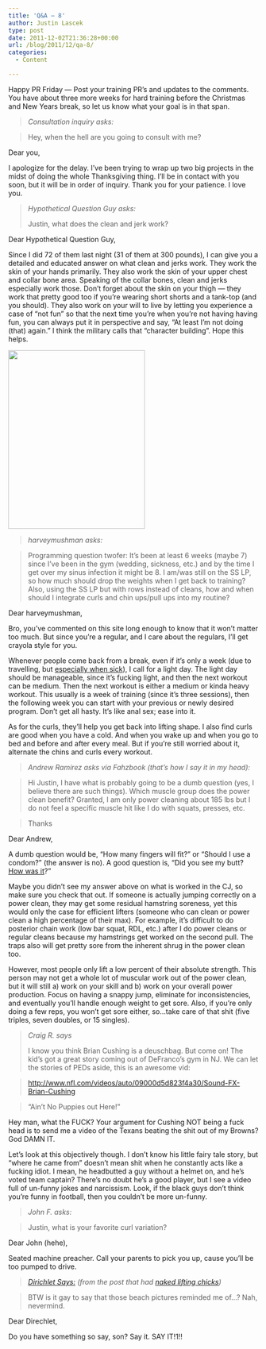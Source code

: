 ```yaml
---
title: 'Q&A – 8'
author: Justin Lascek
type: post
date: 2011-12-02T21:36:28+00:00
url: /blog/2011/12/qa-8/
categories:
  - Content

---
```

Happy PR Friday &#8212; Post your training PR&#8217;s and updates to the comments. You have about three more weeks for hard training before the Christmas and New Years break, so let us know what your goal is in that span.
  


> _Consultation inquiry asks:_
  
> Hey, when the hell are you going to consult with me?

Dear you,
  

  
I apologize for the delay. I&#8217;ve been trying to wrap up two big projects in the midst of doing the whole Thanksgiving thing. I&#8217;ll be in contact with you soon, but it will be in order of inquiry. Thank you for your patience. I love you.
  


> _Hypothetical Question Guy asks:_
> 
> Justin, what does the clean and jerk work?

Dear Hypothetical Question Guy,
  

  
Since I did 72 of them last night (31 of them at 300 pounds), I can give you a detailed and educated answer on what clean and jerks work. They work the skin of your hands primarily. They also work the skin of your upper chest and collar bone area. Speaking of the collar bones, clean and jerks especially work those. Don&#8217;t forget about the skin on your thigh &#8212; they work that pretty good too if you&#8217;re wearing short shorts and a tank-top (and you should). They also work on your will to live by letting you experience a case of &#8220;not fun&#8221; so that the next time you&#8217;re when you&#8217;re not having having fun, you can always put it in perspective and say, &#8220;At least I&#8217;m not doing (that) again.&#8221; I think the military calls that &#8220;character building&#8221;. Hope this helps.
  

  
[<img data-attachment-id="5877" data-permalink="/blog/2011/12/qa-8/my-body-is-ready-2/" data-orig-file="/2011/12/My-body-is-ready.jpg" data-orig-size="275,360" data-comments-opened="1" data-image-meta="{&quot;aperture&quot;:&quot;0&quot;,&quot;credit&quot;:&quot;&quot;,&quot;camera&quot;:&quot;&quot;,&quot;caption&quot;:&quot;&quot;,&quot;created_timestamp&quot;:&quot;0&quot;,&quot;copyright&quot;:&quot;&quot;,&quot;focal_length&quot;:&quot;0&quot;,&quot;iso&quot;:&quot;0&quot;,&quot;shutter_speed&quot;:&quot;0&quot;,&quot;title&quot;:&quot;&quot;}" data-image-title="My body is ready" data-image-description="" data-medium-file="/2011/12/My-body-is-ready.jpg" data-large-file="/2011/12/My-body-is-ready.jpg" src="/2011/12/My-body-is-ready.jpg" alt="" title="My body is ready" width="275" height="360" class="aligncenter size-full wp-image-5877" />][1]
  
**<!--more-->**

> _harveymushman asks:_
  
> 
  
> Programming question twofer: It’s been at least 6 weeks (maybe 7) since I’ve been in the gym (wedding, sickness, etc.) and by the time I get over my sinus infection it might be 8. I am/was still on the SS LP, so how much should drop the weights when I get back to training? Also, using the SS LP but with rows instead of cleans, how and when should I integrate curls and chin ups/pull ups into my routine?

Dear harveymushman,
  

  
Bro, you&#8217;ve commented on this site long enough to know that it won&#8217;t matter too much. But since you&#8217;re a regular, and I care about the regulars, I&#8217;ll get crayola style for you.
  

  
Whenever people come back from a break, even if it&#8217;s only a week (due to travelling, but <a href="/blog/2011/02/dont-train-sick/" target="_blank">especially when sick</a>), I call for a light day. The light day should be manageable, since it&#8217;s fucking light, and then the next workout can be medium. Then the next workout is either a medium or kinda heavy workout. This usually is a week of training (since it&#8217;s three sessions), then the following week you can start with your previous or newly desired program. Don&#8217;t get all hasty. It&#8217;s like anal sex; ease into it.
  

  
As for the curls, they&#8217;ll help you get back into lifting shape. I also find curls are good when you have a cold. And when you wake up and when you go to bed and before and after every meal. But if you&#8217;re still worried about it, alternate the chins and curls every workout.
  


> _Andrew Ramirez asks via Fahzbook (that&#8217;s how I say it in my head):_
  
> 
  
> Hi Justin, I have what is probably going to be a dumb question (yes, I believe there are such things). Which muscle group does the power clean benefit? Granted, I am only power cleaning about 185 lbs but I do not feel a specific muscle hit like I do with squats, presses, etc.
  
> Thanks

Dear Andrew,
  

  
A dumb question would be, &#8220;How many fingers will fit?&#8221; or &#8220;Should I use a condom?&#8221; (the answer is no). A good question is, &#8220;Did you see my butt? <a href="http://youtu.be/VwAr5m9_iO0?t=3m50s" target="_blank">How was it</a>?&#8221;
  

  
Maybe you didn&#8217;t see my answer above on what is worked in the CJ, so make sure you check that out. If someone is actually jumping correctly on a power clean, they may get some residual hamstring soreness, yet this would only the case for efficient lifters (someone who can clean or power clean a high percentage of their max). For example, it&#8217;s difficult to do posterior chain work (low bar squat, RDL, etc.) after I do power cleans or regular cleans because my hamstrings get worked on the second pull. The traps also will get pretty sore from the inherent shrug in the power clean too.
  

  
However, most people only lift a low percent of their absolute strength. This person may not get a whole lot of muscular work out of the power clean, but it will still a) work on your skill and b) work on your overall power production. Focus on having a snappy jump, eliminate for inconsistencies, and eventually you&#8217;ll handle enough weight to get sore. Also, if you&#8217;re only doing a few reps, you won&#8217;t get sore either, so&#8230;take care of that shit (five triples, seven doubles, or 15 singles).
  


> _Craig R. says_
> 
> I know you think Brian Cushing is a deuschbag. But come on! The kid&#8217;s got a great story coming out of DeFranco&#8217;s gym in NJ. We can let the stories of PEDs aside, this is an awesome vid:
  
> 
  
> <a href="http://www.nfl.com/videos/auto/09000d5d823f4a30/Sound-FX-Brian-Cushing" target="_blank">http://www.nfl.com/videos/auto/09000d5d823f4a30/Sound-FX-Brian-Cushing</a>
  
> 
  
> &#8220;Ain&#8217;t No Puppies out Here!&#8221; 

Hey man, what the FUCK? Your argument for Cushing NOT being a fuck head is to send me a video of the Texans beating the shit out of my Browns? God DAMN IT.
  

  
Let&#8217;s look at this objectively though. I don&#8217;t know his little fairy tale story, but &#8220;where he came from&#8221; doesn&#8217;t mean shit when he constantly acts like a fucking idiot. I mean, he headbutted a guy without a helmet on, and he&#8217;s voted team captain? There&#8217;s no doubt he&#8217;s a good player, but I see a video full of un-funny jokes and narcissism. Look, if the black guys don&#8217;t think you&#8217;re funny in football, then you couldn&#8217;t be more un-funny.
  


> _John F. asks:_
  
> Justin, what is your favorite curl variation?

Dear John (hehe),

Seated machine preacher. Call your parents to pick you up, cause you&#8217;ll be too pumped to drive.
  


> _<a href="/blog/2011/11/nude-weightlifters/#comment-21039" target="_blank">Dirichlet Says:</a> (from the post that had <a href="/blog/2011/11/nude-weightlifters/" target="_blank">naked lifting chicks</a>)_
  
> 
  
> BTW is it gay to say that those beach pictures reminded me of…? Nah, nevermind.

Dear Direchlet,

Do you have something so say, son? Say it. SAY IT!1!!

 [1]: /2011/12/My-body-is-ready.jpg
